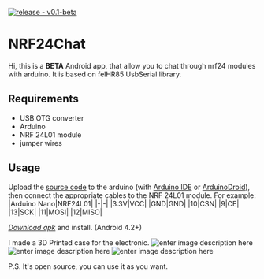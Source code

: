 [![release - v0.1-beta](https://img.shields.io/badge/release-v0.1--beta-blue)](https://)
# NRF24Chat
Hi, this is a **BETA** Android app, that allow you to chat through nrf24 modules with arduino. It is based on felHR85 UsbSerial library.

## Requirements
 - USB OTG converter
 - Arduino
 - NRF 24L01 module
 - jumper wires

## Usage
Upload the [source code](https://github.com/ASDosjani/NRF24Chat/blob/master/Files/nrf24l01_chat.ino) to the arduino (with [Arduino IDE](https://www.arduino.cc/en/software) or [ArduinoDroid](https://play.google.com/store/apps/details?id=name.antonsmirnov.android.arduinodroid2&hl=hu&gl=US)), then connect the appropriate cables to the NRF 24L01 module.
For example:
|Arduino Nano|NRF24L01|
|-|-|
|3.3V|VCC|
|GND|GND|
|10|CSN|
|9|CE|
|13|SCK|
|11|MOSI|
|12|MISO|

*[Download apk](https://github.com/ASDosjani/NRF24Chat/raw/master/Files/NRF24Chat.apk)* and install. (Android 4.2+)

I made a 3D Printed case for the electronic.
![enter image description here](https://github.com/ASDosjani/NRF24Chat/blob/master/Files/1.jpg)
![enter image description here](https://github.com/ASDosjani/NRF24Chat/blob/master/Files/2.jpg?raw=true)
![enter image description here](https://github.com/ASDosjani/NRF24Chat/blob/master/Files/3.jpg?raw=true)

P.S. It's open source, you can use it as you want.
